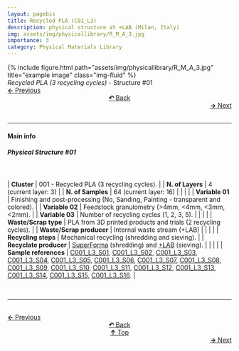 ```yaml
---
layout: pagebis
title: Recycled PLA (C01_L3)
description: physical structure at +LAB (Milan, Italy)
img: assets/img/physicallibrary/R_M_A_3.jpg
importance: 3
category: Physical Materials Library
---
```

<div class="row">
    <div class="col-sm mt-3 mt-md-0">
        {% include figure.html path="assets/img/physicallibrary/R_M_A_3.jpg" title="example image" class="img-fluid" %}
    </div>
</div>
<div class="caption">
    <i>Recycled PLA (3 recycling cycles) </i> - Structure #01
</div>

<div class="row justify-content-sm-center">
    <div class="col-sm-4 mt-3 mt-md-0" style="text-align:left">
    <a href="/projects/PhyMatLi_C01_L2/" target="_self"><b>←</b> Previous</a></div>
    <div class="col-sm-4 mt-3 mt-md-0" style="text-align:center">
  <a href="/physicallibrary/" target="_self"><b>↶</b> Back</a>
    </div>
    <div class="col-sm-4 mt-3 mt-md-0" style="text-align:right">
        <td align="right"><a href="/projects/PhyMatLi_C01_L4/" target="_self"><b>→</b> Next</a></td>
    </div>
</div>
<br>

<hr>
<h4><b>Main info</b></h4>
<h5>Physical Structure #01</h5>
<br>

| <b>Cluster</b>       | 001 - Recycled PLA (3 recycling cycles). |
| <b>N. of Layers</b>   | 4 (current layer: 3)    |
| <b>N. of Samples</b>   | 64 (current layer: 16)    |
|    |     |
| <b>Variable 01</b>       | Finishing and post-processing (No, Sanding, Painting - transparent and colored). |
| <b>Variable 02</b>       | Feedstock granulometry (>4mm, <4mm, <3mm, <2mm).    |
| <b>Variable 03</b>       | Number of recycling cycles (1, 2, 3, 5).    |
|    |     |
| <b>Waste/Scrap type</b>       | PLA from 3D printed products and trials (2 recycling cycles).     |
| <b>Waste/Scrap producer</b>    | Internal waste stream (+LAB)      |
|    |     |
| <b>Recycling steps</b>      | Mechanical recycling (shredding and sieving).     |
| <b>Recyclate producer</b>    | [SuperForma](https://superforma.xyz/) (shredding) and [+LAB](piulab.it) (sieving).     |
|    |     |
| <b>Sample references</b>    | <a href="/projects/MatLi_C001_L3_S01/" target="_blank">C001_L3_S01</a>, <a href="/projects/MatLi_C001_L3_S02/" target="_blank">C001_L3_S02</a>, <a href="/projects/MatLi_C001_L3_S03/" target="_blank">C001_L3_S03</a>, <a href="/projects/MatLi_C001_L3_S04/" target="_blank">C001_L3_S04</a>, <a href="/projects/MatLi_C001_L3_S05/" target="_blank">C001_L3_S05</a>, <a href="/projects/MatLi_C001_L3_S06/" target="_blank">C001_L3_S06</a>, <a href="/projects/MatLi_C001_L3_S07/" target="_blank">C001_L3_S07</a>, <a href="/projects/MatLi_C001_L3_S08/" target="_blank">C001_L3_S08</a>, <a href="/projects/MatLi_C001_L3_S09/" target="_blank">C001_L3_S09</a>, <a href="/projects/MatLi_C001_L3_S10/" target="_blank">C001_L3_S10</a>, <a href="/projects/MatLi_C001_L3_S11/" target="_blank">C001_L3_S11</a>, <a href="/projects/MatLi_C001_L3_S12/" target="_blank">C001_L3_S12</a>, <a href="/projects/MatLi_C001_L3_S13/" target="_blank">C001_L3_S13</a>, <a href="/projects/MatLi_C001_L3_S14/" target="_blank">C001_L3_S14</a>, <a href="/projects/MatLi_C001_L3_S15/" target="_blank">C001_L3_S15</a>, <a href="/projects/MatLi_C001_L3_S16/" target="_blank">C001_L3_S16</a>. |

<br>
<hr>

<br>
<div class="row justify-content-sm-center">
    <div class="col-sm-3 mt-3 mt-md-0" style="text-align:left">
      <a href="/projects/PhyMatLi_C01_L2/" target="_self"><b>←</b> Previous</a></div>
    <div class="col-sm-3 mt-3 mt-md-0" style="text-align:center">
  <a href="/physicallibrary/" target="_self"><b>↶</b> Back</a>
    </div>
    <div class="col-sm-3 mt-3 mt-md-0" style="text-align:center">
  <a href="#" target="_self"><b>↑</b> Top</a>
    </div>
    <div class="col-sm-3 mt-3 mt-md-0" style="text-align:right">
        <td align="right"><a href="/projects/PhyMatLi_C01_L4/" target="_self"><b>→</b> Next</a></td>
    </div>
</div>

